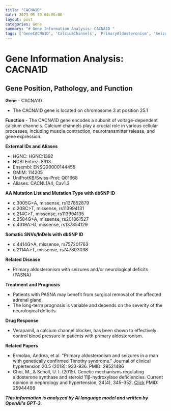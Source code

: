 ```yaml
---
title: "CACNA1D"
date: 2023-05-10 00:00:00
layout: post
categories: Gene
summary: "# Gene Information Analysis: CACNA1D "
tags: ['GeneCACNA1D', 'CalciumChannels', 'PrimaryAldosteronism', 'Seizures', 'NeurologicalDeficits', 'Verapamil', 'SurgicalRemoval', 'GeneticMechanisms']
---
```


# Gene Information Analysis: CACNA1D 

## Gene Position, Pathology, and Function

**Gene** - CACNA1D
- The CACNA1D gene is located on chromosome 3 at position 25.1

**Function** - The CACNA1D gene encodes a subunit of voltage-dependent calcium channels. Calcium channels play a crucial role in various cellular processes, including muscle contraction, neurotransmitter release, and gene expression.

**External IDs and Aliases** 
- HGNC: HGNC:1392
- NCBI Entrez: 8913
- Ensembl: ENSG00000144455
- OMIM: 114205
- UniProtKB/Swiss-Prot: Q01668
- Aliases: CACNL1A4, Cav1.3

**AA Mutation List and Mutation Type with dbSNP ID**
- c.3005G>A, missense, rs137852879
- c.208C>T, missense, rs113994131
- c.214C>T, missense, rs113994135
- c.2584G>A, missense, rs201861527
- c.4319A>G, missense, rs137854129

**Somatic SNVs/InDels with dbSNP ID**
- c.4414G>A, missense, rs757201763
- c.2114A>T, missense, rs747803038

**Related Disease**
- Primary aldosteronism with seizures and/or neurological deficits (PASNA)

**Treatment and Prognosis**
- Patients with PASNA may benefit from surgical removal of the affected adrenal gland.
- The long-term prognosis is variable and depends on the severity of the neurological deficits.

**Drug Response**
- Verapamil, a calcium channel blocker, has been shown to effectively control blood pressure in patients with primary aldosteronism.

**Related Papers**
- Ermolao, Andrea, et al. "Primary aldosteronism and seizures in a man with genetically confirmed Timothy syndrome." Journal of clinical hypertension 20.5 (2018): 933-936. PMID: 29521486
- Choi, M., & Scholl, U. I. (2015). Genetic mechanisms regulating aldosterone synthase and steroid 11β-hydroxylase deficiencies. Current opinion in nephrology and hypertension, 24(4), 345–352. [Click](https://doi.org/10.1097/MNH.0000000000000129.) PMID: 25944498

**_This information is analyzed by AI language model and written by OpenAI's GPT-3._**